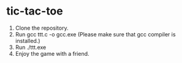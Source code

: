# tic-tac-toe

1. Clone the repository.
2. Run gcc ttt.c -o gcc.exe (Please make sure that gcc compiler is installed.)
3. Run ./ttt.exe
4. Enjoy the game with a friend.
